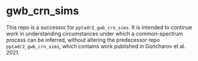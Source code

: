 # gwb_crn_sims

This repo is a successor for `pptadr2_gwb_crn_sims`. It is intended to continue work in understanding circumstances under which a common-spectrum process can be inferred, without altering the predecessor repo `pptadr2_gwb_crn_sims`, which contains work published in Goncharov et al. 2021.
